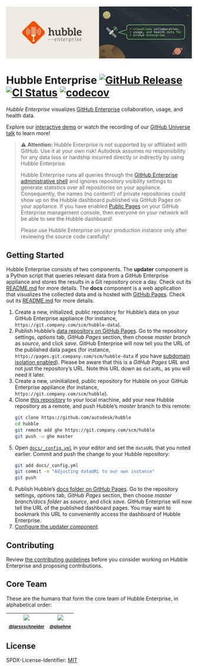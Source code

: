 [![Logo Banner](logo-banner.svg)](https://autodesk.github.io/hubble/)

# Hubble Enterprise [![GitHub Release](https://img.shields.io/github/release/autodesk/hubble.svg?maxAge=3600)](https://github.com/autodesk/hubble/releases) [![CI Status](https://travis-ci.org/Autodesk/hubble.svg?branch=master)](https://travis-ci.org/Autodesk/hubble) [![codecov](https://codecov.io/gh/Autodesk/hubble/branch/master/graph/badge.svg)](https://codecov.io/gh/Autodesk/hubble)

_Hubble Enterprise_ visualizes [GitHub Enterprise](https://enterprise.github.com) collaboration, usage, and health data.

Explore our [interactive demo](https://autodesk.github.io/hubble/) or watch the recording of our [GitHub Universe talk](https://youtu.be/v9v6BUTrK_g?t=29m18s) to learn more!

> :warning: **Attention:**
> Hubble Enterprise is not supported by or affiliated with GitHub.
> Use it at your own risk! Autodesk assumes no responsibility for any data loss or hardship incurred directly or indirectly by using Hubble Enterprise.
>
> Hubble Enterprise runs all queries through the [GitHub Enterprise administrative shell](https://help.github.com/enterprise/2.11/admin/guides/installation/administrative-shell-ssh-access/) and ignores repository visibility settings to generate statistics over all repositories on your appliance.
> Consequently, the names (no content!) of private repositories could show up on the Hubble dashboard published via GitHub Pages on your appliance.
> If you have enabled [Public Pages](https://help.github.com/enterprise/2.10/admin/guides/installation/configuring-github-enterprise-pages/#setting-github-enterprise-pages-to-be-publicly-accessible) on your GitHub Enterprise management console, then everyone on your network will be able to see the Hubble dashboard!
>
> Please use Hubble Enterprise on your production instance only after reviewing the source code carefully!

## Getting Started

Hubble Enterprise consists of two components.
The **updater** component is a Python script that queries relevant data from a GitHub Enterprise appliance and stores the results in a Git repository once a day. Check out its [README.md](updater/README.md) for more details.
The **docs** component is a web application that visualizes the collected data and is hosted with [GitHub Pages](https://pages.github.com/). Check out its [README.md](docs/README.md) for more details.

1. Create a new, initialized, public repository for Hubble’s data on your GitHub Enterprise appliance (for instance, `https://git.company.com/scm/hubble-data`).
1. Publish Hubble’s [data repository on GitHub Pages](https://help.github.com/articles/configuring-a-publishing-source-for-github-pages).
   Go to the repository settings, *options* tab, *GitHub Pages* section, then choose *master branch* as *source*, and click *save*.
   GitHub Enterprise will now tell you the URL of the published data pages (for instance, `https://pages.git.company.com/scm/hubble-data` if you have [subdomain isolation enabled](https://help.github.com/enterprise/2.1/admin/articles/configuring-dns-ssl-and-subdomain-settings/#enabling-subdomain-isolation)).
   Please be aware that this is a *GitHub Pages URL* and not just the repository’s URL.
   Note this URL down as `dataURL`, as you will need it later.
1. Create a new, uninitialized, public repository for Hubble on your GitHub Enterprise appliance (for instance, `https://git.company.com/scm/hubble`).
1. Clone [this repository](https://github.com/autodesk/hubble) to your local machine, add your new Hubble repository as a remote, and push Hubble’s *master* branch to this remote:
   ```sh
   git clone https://github.com/autodesk/hubble
   cd hubble
   git remote add ghe https://git.company.com/scm/hubble
   git push -u ghe master
   ```
1. Open [`docs/_config.yml`](docs/_config.yml) in your editor and set the `dataURL` that you noted earlier. Commit and push the change to your Hubble repository:
   ```sh
   git add docs/_config.yml
   git commit -m "Adjusting dataURL to our own instance"
   git push
   ```
1. Publish Hubble’s [docs folder on GitHub Pages](https://help.github.com/articles/configuring-a-publishing-source-for-github-pages/#publishing-your-github-pages-site-from-a-docs-folder-on-your-master-branch).
   Go to the repository settings, *options* tab, *GitHub Pages* section, then choose *master branch/docs folder* as *source*, and click *save*.
   GitHub Enterprise will now tell the URL of the published dashboard pages.
   You may want to bookmark this URL to conveniently access the dashboard of Hubble Enterprise.
1. [Configure the updater component](updater/README.md).

## Contributing

Review [the contributing guidelines](CONTRIBUTING.md) before you consider working on Hubble Enterprise and proposing contributions.

## Core Team

These are the humans that form the core team of Hubble Enterprise, in alphabetical order:

| [![](https://avatars3.githubusercontent.com/u/477434?v=4&s=100)](https://github.com/larsxschneider)<br><sub>[@larsxschneider](https://github.com/larsxschneider)</sub> | [![](https://avatars1.githubusercontent.com/u/3244280?v=4&s=100)](https://github.com/pluehne)<br><sub>[@pluehne](https://github.com/pluehne)</sub> |
|---|---|

## License

SPDX-License-Identifier: [MIT](LICENSE.md)
